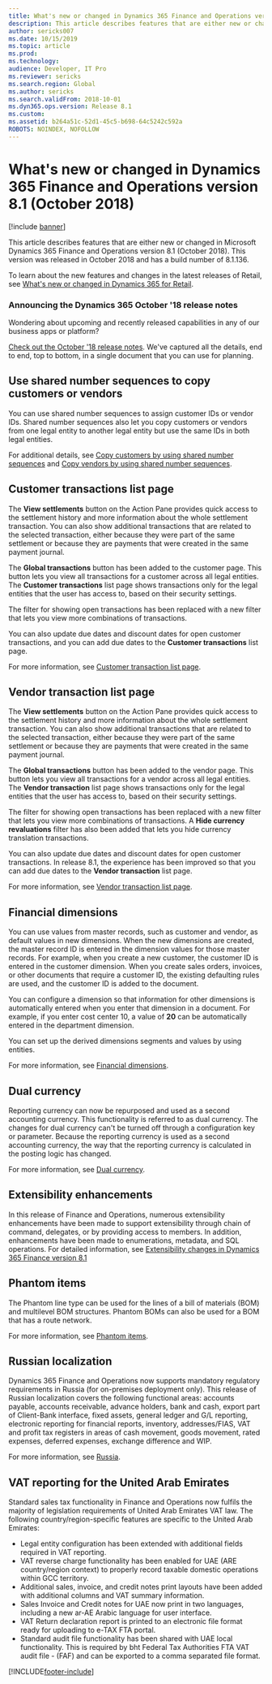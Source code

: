 ```yaml
---
title: What's new or changed in Dynamics 365 Finance and Operations version 8.1 (October 2018)
description: This article describes features that are either new or changed in Dynamics 365 Finance and Operations version 8.1. This version was released in October 2018.
author: sericks007
ms.date: 10/15/2019
ms.topic: article
ms.prod: 
ms.technology: 
audience: Developer, IT Pro
ms.reviewer: sericks
ms.search.region: Global
ms.author: sericks
ms.search.validFrom: 2018-10-01
ms.dyn365.ops.version: Release 8.1
ms.custom: 
ms.assetid: b264a51c-52d1-45c5-b698-64c5242c592a
ROBOTS: NOINDEX, NOFOLLOW
---
```

# What's new or changed in Dynamics 365 Finance and Operations version 8.1 (October 2018)

[!include [banner](../../../finance/includes/banner.md)]

This article describes features that are either new or changed in Microsoft Dynamics 365 Finance and Operations version 8.1 (October 2018). This version was released in October 2018 and has a build number of 8.1.136.

To learn about the new features and changes in the latest releases of Retail, see [What's new or changed in Dynamics 365 for Retail](../../../commerce/get-started/whats-new.md).

### Announcing the Dynamics 365 October '18 release notes

Wondering about upcoming and recently released capabilities in any of our business apps or platform?

[Check out the October '18 release notes](/dynamics365/release-plans/). We've captured all the details, end to end, top to bottom, in a single document that you can use for planning.

## Use shared number sequences to copy customers or vendors

You can use shared number sequences to assign customer IDs or vendor IDs. Shared number sequences also let you copy customers or vendors from one legal entity to another legal entity but use the same IDs in both legal entities.

For additional details, see [Copy customers by using shared number sequences](../../../finance/accounts-receivable/copy-customer.md) and [Copy vendors by using shared number sequences](../../../finance/accounts-payable/vendor-copy.md).

## Customer transactions list page

The **View settlements** button on the Action Pane provides quick access to the settlement history and more information about the whole settlement transaction. You can also show additional transactions that are related to the selected transaction, either because they were part of the same settlement or because they are payments that were created in the same payment journal.

The **Global transactions** button has been added to the customer page. This button lets you view all transactions for a customer across all legal entities. The **Customer transactions** list page shows transactions only for the legal entities that the user has access to, based on their security settings.

The filter for showing open transactions has been replaced with a new filter that lets you view more combinations of transactions.

You can also update due dates and discount dates for open customer transactions, and you can add due dates to the **Customer transactions** list page.

For more information, see [Customer transaction list page](../../../finance/accounts-receivable/customer-transactions-list-page.md).

## Vendor transaction list page

The **View settlements** button on the Action Pane provides quick access to the settlement history and more information about the whole settlement transaction. You can also show additional transactions that are related to the selected transaction, either because they were part of the same settlement or because they are payments that were created in the same payment journal.

The **Global transactions** button has been added to the vendor page. This button lets you view all transactions for a vendor across all legal entities. The **Vendor transaction** list page shows transactions only for the legal entities that the user has access to, based on their security settings.

The filter for showing open transactions has been replaced with a new filter that lets you view more combinations of transactions. A **Hide currency revaluations** filter has also been added that lets you hide currency translation transactions.

You can also update due dates and discount dates for open customer transactions. In release 8.1, the experience has been improved so that you can add due dates to the **Vendor transaction** list page.

For more information, see [Vendor transaction list page](../../../finance/accounts-payable/vendor-transaction-list-page.md).

## Financial dimensions

You can use values from master records, such as customer and vendor, as default values in new dimensions. When the new dimensions are created, the master record ID is entered in the dimension values for those master records. For example, when you create a new customer, the customer ID is entered in the customer dimension. When you create sales orders, invoices, or other documents that require a customer ID, the existing defaulting rules are used, and the customer ID is added to the document.

You can configure a dimension so that information for other dimensions is automatically entered when you enter that dimension in a document. For example, if you enter cost center 10, a value of **20** can be automatically entered in the department dimension.

You can set up the derived dimensions segments and values by using entities.

For more information, see [Financial dimensions](../../../finance/general-ledger/financial-dimensions.md).

## Dual currency

Reporting currency can now be repurposed and used as a second accounting currency. This functionality is referred to as dual currency. The changes for dual currency can't be turned off through a configuration key or parameter. Because the reporting currency is used as a second accounting currency, the way that the reporting currency is calculated in the posting logic has changed.

For more information, see [Dual currency](../../../finance/general-ledger/dual-currency.md).

## Extensibility enhancements

In this release of Finance and Operations, numerous extensibility enhancements have been made to support extensibility through chain of command, delegates, or by providing access to members. In addition, enhancements have been made to enumerations, metadata, and SQL operations. For detailed information, see [Extensibility changes in Dynamics 365 Finance version 8.1](../extensibility/extensibility-changes-81.md)

## Phantom items

The Phantom line type can be used for the lines of a bill of materials (BOM) and multilevel BOM structures. Phantom BOMs can also be used for a BOM that has a route network.

For more information, see [Phantom items](../../../supply-chain/production-control/phantom-items.md).

## Russian localization

Dynamics 365 Finance and Operations now supports mandatory regulatory requirements in Russia (for on-premises deployment only). This release of Russian localization covers the following functional areas: accounts payable, accounts receivable, advance holders, bank and cash, export part of Client-Bank interface, fixed assets, general ledger and G/L reporting, electronic reporting for financial reports, inventory, addresses/FIAS, VAT and profit tax registers in areas of cash movement, goods movement, rated expenses, deferred expenses, exchange difference and WIP.

For more information, see [Russia](../../../finance/localizations/russia/russia.md).

## VAT reporting for the United Arab Emirates

Standard sales tax functionality in Finance and Operations now fulfils the majority of legislation requirements of United Arab Emirates VAT law. The following country/region-specific features are specific to the United Arab Emirates:

- Legal entity configuration has been extended with additional fields required in VAT reporting.
- VAT reverse charge functionality has been enabled for UAE (ARE country/region context) to properly record taxable domestic operations within GCC territory.
- Additional sales, invoice, and credit notes print layouts have been added with additional columns and VAT summary information.
- Sales Invoice and Credit notes for UAE now print in two languages, including a new ar-AE Arabic language for user interface.
- VAT Return declaration report is printed to an electronic file format ready for uploading to e-TAX FTA portal.
- Standard audit file functionality has been shared with UAE local functionality. This is required by bht Federal Tax Authorities FTA VAT audit file - (FAF) and can be exported to a comma separated file format.


[!INCLUDE[footer-include](../../../includes/footer-banner.md)]

